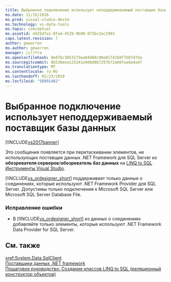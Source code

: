 ```yaml
---
title: Выбранное подключение использует неподдерживаемый поставщик базы данных | Документация Майкрософт
ms.date: 11/15/2016
ms.prod: visual-studio-dev14
ms.technology: vs-data-tools
ms.topic: conceptual
ms.assetid: 4d25dfa1-8fa4-4529-9b90-973bc2ec2993
caps.latest.revision: 7
author: gewarren
ms.author: gewarren
manager: jillfra
ms.openlocfilehash: 9e07bc3053173ea84d88c90a9174268f7b8fd7da
ms.sourcegitcommit: 8b538eea125241e9d6d8b7297b72a66faa9a4a47
ms.translationtype: MT
ms.contentlocale: ru-RU
ms.lasthandoff: 01/23/2019
ms.locfileid: "58991482"
---
```

# <a name="the-selected-connection-uses-an-unsupported-database-provider"></a>Выбранное подключение использует неподдерживаемый поставщик базы данных
[!INCLUDE[vs2017banner](../includes/vs2017banner.md)]

  
Это сообщение появляется при перетаскивании элементов, не использующих поставщик данных .NET Framework для SQL Server из **обозревателя серверов**/**обозреватель баз данных** на [LINQ to SQL Инструменты Visual Studio](../data-tools/linq-to-sql-tools-in-visual-studio2.md).  
  
 [!INCLUDE[vs_ordesigner_short](../includes/vs-ordesigner-short-md.md)] поддерживает только данные о соединениях, которые используют .NET Framework Provider для SQL Server. Допустимы только подключения к Microsoft SQL Server или Microsoft SQL Server Database File.  
  
### <a name="to-correct-this-error"></a>Исправление ошибки  
  
-   В [!INCLUDE[vs_ordesigner_short](../includes/vs-ordesigner-short-md.md)] из данных о соединениях добавляйте только элементы, которые используют .NET Framework Data Provider for SQL Server.  
  
## <a name="see-also"></a>См. также  
 <xref:System.Data.SqlClient>   
 [Поставщики данных .NET framework](http://msdn.microsoft.com/library/03a9fc62-2d24-491a-9fe6-d6bdb6dcb131)   
 [Пошаговое руководство: Создание классов LINQ to SQL (реляционный конструктор объектов)](http://msdn.microsoft.com/library/35aad4a4-2e8a-46e2-ae09-5fbfd333c233)
